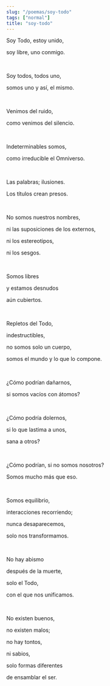 ```yaml
---
slug: "/poemas/soy-todo"
tags: ["normal"]
title: "soy-todo"
---
```

Soy Todo, estoy unido,

soy libre, uno conmigo.

&nbsp;

Soy todos, todos uno,

somos uno y así, el mismo.

&nbsp;

Venimos del ruido,

como venimos del silencio.

&nbsp;

Indeterminables somos,

como irreducible el Omniverso.

&nbsp;

Las palabras; ilusiones.

Los títulos crean presos.

&nbsp;

No somos nuestros nombres,

ni las suposiciones de los externos,

ni los estereotipos,

ni los sesgos.

&nbsp;

Somos libres

y estamos desnudos

aún cubiertos.

&nbsp;

Repletos del Todo,

indestructibles,

no somos solo un cuerpo,

somos el mundo y lo que lo compone.

&nbsp;

¿Cómo podrían dañarnos,

si somos vacíos con átomos?

&nbsp;

¿Cómo podría dolernos,

si lo que lastima a unos,

sana a otros?

&nbsp;

¿Cómo podrían, si no somos nosotros?

Somos mucho más que eso.

&nbsp;

Somos equilibrio,

interacciones recorriendo;

nunca desaparecemos,

solo nos transformamos.

&nbsp;

No hay abismo

después de la muerte,

solo el Todo,

con el que nos unificamos.

&nbsp;

No existen buenos,

no existen malos;

no hay tontos,

ni sabios,

solo formas diferentes

de ensamblar el ser.